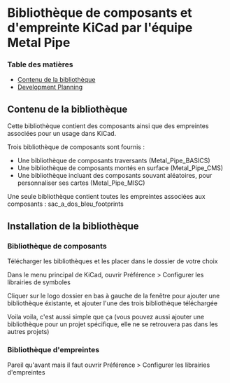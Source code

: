 # Bibliothèque de composants et d'empreinte KiCad par l'équipe Metal Pipe

### Table des matières

  - [Contenu de la bibliothèque](#contenu-de-la-bibliothèque)
  - [Development Planning](#installation-de-la-bibliothèque)

## Contenu de la bibliothèque

Cette bibliothèque contient des composants ainsi que des empreintes associées pour un usage dans KiCad.

Trois bibliothèque de composants sont fournis :

 - Une bibliothèque de composants traversants (Metal_Pipe_BASICS)
 - Une bibliothèque de composants montés en surface (Metal_Pipe_CMS)
 - Une bibliothèque incluant des composants souvant aléatoires, pour personnaliser ses cartes (Metal_Pipe_MISC)

Une seule bibliothèque contient toutes les empreintes associées aux composants : sac_a_dos_bleu_footprints

## Installation de la bibliothèque

### Bibliothèque de composants

Télécharger les bibliothèques et les placer dans le dossier de votre choix

Dans le menu principal de KiCad, ouvrir Préférence > Configurer les librairies de symboles

Cliquer sur le logo dossier en bas à gauche de la fenêtre pour ajouter une bibliothèque éxistante, et ajouter l'une des trois bibliothèque téléchargée

Voila voila, c'est aussi simple que ça (vous pouvez aussi ajouter une bibliothèque pour un projet spécifique, elle ne se retrouvera pas dans les autres projets)

### Bibliothèque d'empreintes

Pareil qu'avant mais il faut ouvrir Préférence > Configurer les librairies d'empreintes
